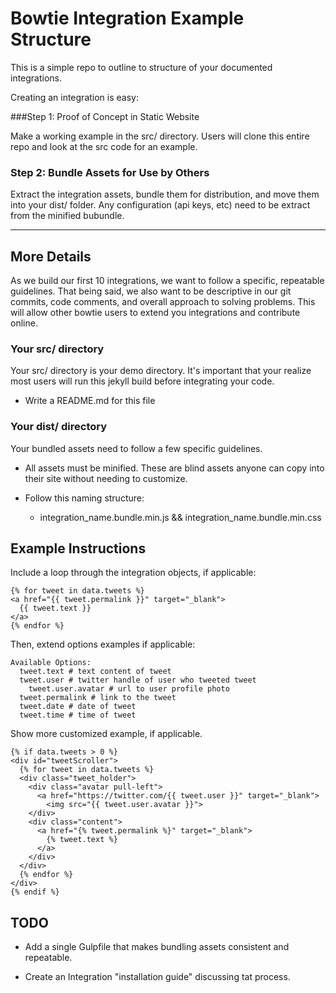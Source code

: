 Bowtie Integration Example Structure
===

This is a simple repo to outline to structure of your documented integrations.

Creating an integration is easy:

###Step 1: Proof of Concept in Static Website

Make a working example in the src/ directory. Users will clone this entire repo and look at the src code for an example.

### Step 2: Bundle Assets for Use by Others

Extract the integration assets, bundle them for distribution, and move them into your dist/ folder. Any configuration (api keys, etc) need to be extract from the minified bubundle.

---

More Details
---

As we build our first 10 integrations, we want to follow a specific, repeatable guidelines. That being said, we also want to be descriptive in our git commits, code comments, and overall approach to solving problems. This will allow other bowtie users to extend you integrations and contribute online.


### Your src/ directory

Your src/ directory is your demo directory. It's important that your realize most users will run this jekyll build before integrating your code.

* Write a README.md for this file


### Your dist/ directory

Your bundled assets need to follow a few specific guidelines.

* All assets must be minified. These are blind assets anyone can copy into their site without needing to customize.

* Follow this naming structure:
  * integration_name.bundle.min.js && integration_name.bundle.min.css


Example Instructions
---

Include a loop through the integration objects, if applicable:

```
{% for tweet in data.tweets %}
<a href="{{ tweet.permalink }}" target="_blank">
  {{ tweet.text }}
</a>
{% endfor %}
```

Then, extend options examples if applicable:

```
Available Options:
  tweet.text # text content of tweet
  tweet.user # twitter handle of user who tweeted tweet
    tweet.user.avatar # url to user profile photo
  tweet.permalink # link to the tweet
  tweet.date # date of tweet
  tweet.time # time of tweet

```

Show more customized example, if applicable.

```
{% if data.tweets > 0 %}
<div id="tweetScroller">
  {% for tweet in data.tweets %}
  <div class="tweet_holder">
    <div class="avatar pull-left">
      <a href="https://twitter.com/{{ tweet.user }}" target="_blank">
        <img src="{{ tweet.user.avatar }}">
    </div>
    <div class="content">
      <a href="{% tweet.permalink %}" target="_blank">
        {% tweet.text %}
      </a>
    </div>
  </div>
  {% endfor %}
</div>
{% endif %}

```


TODO
---

* Add a single Gulpfile that makes bundling assets consistent and repeatable.

* Create an Integration "installation guide" discussing tat process.


